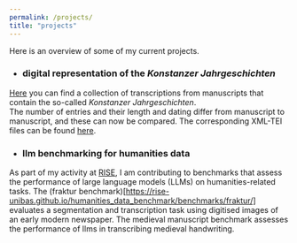 ```yaml
---
permalink: /projects/
title: "projects"
---
```


Here is an overview of some of my current projects.

- ### digital representation of the *Konstanzer Jahrgeschichten*

[Here](https://wissen-ist-acht.github.io/Konstanzer_Jahrgeschichten/) you can find a collection of transcriptions from manuscripts that contain the so-called *Konstanzer Jahrgeschichten*.  
The number of entries and their length and dating differ from manuscript to manuscript, and these can now be compared. 
The corresponding XML-TEI files can be found [here](https://github.com/wissen-ist-acht/Konstanzer_Jahrgeschichten/tree/main/manuscripts).

- ### llm benchmarking for humanities data

As part of my activity at [RISE](rise.unibas.ch), I am contributing to benchmarks that assess the performance of large language models (LLMs) on humanities-related tasks.
The (fraktur benchmark)[https://rise-unibas.github.io/humanities_data_benchmark/benchmarks/fraktur/] evaluates a segmentation and transcription task using digitised images of an early modern newspaper.
The medieval manuscript benchmark assesses the performance of llms in transcribing medieval handwriting.
